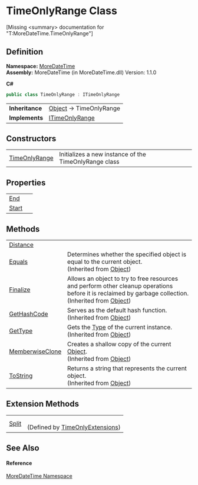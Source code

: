# TimeOnlyRange Class


\[Missing &lt;summary&gt; documentation for "T:MoreDateTime.TimeOnlyRange"\]



## Definition
**Namespace:** <a href="N_MoreDateTime.md">MoreDateTime</a>  
**Assembly:** MoreDateTime (in MoreDateTime.dll) Version: 1.1.0

**C#**
``` C#
public class TimeOnlyRange : ITimeOnlyRange
```

<table><tr><td><strong>Inheritance</strong></td><td><a href="https://learn.microsoft.com/dotnet/api/system.object" target="_blank" rel="noopener noreferrer">Object</a>  →  TimeOnlyRange</td></tr>
<tr><td><strong>Implements</strong></td><td><a href="T_MoreDateTime_Interfaces_ITimeOnlyRange.md">ITimeOnlyRange</a></td></tr>
</table>



## Constructors
<table>
<tr>
<td><a href="M_MoreDateTime_TimeOnlyRange__ctor.md">TimeOnlyRange</a></td>
<td>Initializes a new instance of the TimeOnlyRange class</td></tr>
</table>

## Properties
<table>
<tr>
<td><a href="P_MoreDateTime_TimeOnlyRange_End.md">End</a></td>
<td> </td></tr>
<tr>
<td><a href="P_MoreDateTime_TimeOnlyRange_Start.md">Start</a></td>
<td> </td></tr>
</table>

## Methods
<table>
<tr>
<td><a href="M_MoreDateTime_TimeOnlyRange_Distance.md">Distance</a></td>
<td> </td></tr>
<tr>
<td><a href="https://learn.microsoft.com/dotnet/api/system.object.equals#system-object-equals(system-object)" target="_blank" rel="noopener noreferrer">Equals</a></td>
<td>Determines whether the specified object is equal to the current object.<br />(Inherited from <a href="https://learn.microsoft.com/dotnet/api/system.object" target="_blank" rel="noopener noreferrer">Object</a>)</td></tr>
<tr>
<td><a href="https://learn.microsoft.com/dotnet/api/system.object.finalize#system-object-finalize" target="_blank" rel="noopener noreferrer">Finalize</a></td>
<td>Allows an object to try to free resources and perform other cleanup operations before it is reclaimed by garbage collection.<br />(Inherited from <a href="https://learn.microsoft.com/dotnet/api/system.object" target="_blank" rel="noopener noreferrer">Object</a>)</td></tr>
<tr>
<td><a href="https://learn.microsoft.com/dotnet/api/system.object.gethashcode#system-object-gethashcode" target="_blank" rel="noopener noreferrer">GetHashCode</a></td>
<td>Serves as the default hash function.<br />(Inherited from <a href="https://learn.microsoft.com/dotnet/api/system.object" target="_blank" rel="noopener noreferrer">Object</a>)</td></tr>
<tr>
<td><a href="https://learn.microsoft.com/dotnet/api/system.object.gettype#system-object-gettype" target="_blank" rel="noopener noreferrer">GetType</a></td>
<td>Gets the <a href="https://learn.microsoft.com/dotnet/api/system.type" target="_blank" rel="noopener noreferrer">Type</a> of the current instance.<br />(Inherited from <a href="https://learn.microsoft.com/dotnet/api/system.object" target="_blank" rel="noopener noreferrer">Object</a>)</td></tr>
<tr>
<td><a href="https://learn.microsoft.com/dotnet/api/system.object.memberwiseclone#system-object-memberwiseclone" target="_blank" rel="noopener noreferrer">MemberwiseClone</a></td>
<td>Creates a shallow copy of the current <a href="https://learn.microsoft.com/dotnet/api/system.object" target="_blank" rel="noopener noreferrer">Object</a>.<br />(Inherited from <a href="https://learn.microsoft.com/dotnet/api/system.object" target="_blank" rel="noopener noreferrer">Object</a>)</td></tr>
<tr>
<td><a href="https://learn.microsoft.com/dotnet/api/system.object.tostring#system-object-tostring" target="_blank" rel="noopener noreferrer">ToString</a></td>
<td>Returns a string that represents the current object.<br />(Inherited from <a href="https://learn.microsoft.com/dotnet/api/system.object" target="_blank" rel="noopener noreferrer">Object</a>)</td></tr>
</table>

## Extension Methods
<table>
<tr>
<td><a href="M_MoreDateTime_Extensions_TimeOnlyExtensions_Split.md">Split</a></td>
<td><br />(Defined by <a href="T_MoreDateTime_Extensions_TimeOnlyExtensions.md">TimeOnlyExtensions</a>)</td></tr>
</table>

## See Also


#### Reference
<a href="N_MoreDateTime.md">MoreDateTime Namespace</a>  
